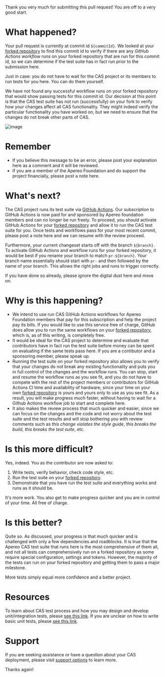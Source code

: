 Thank you very much for submitting this pull request! You are off to a very good start.

# What happened?

Your pull request is currently at commit id `${commitId}`. We looked at your [forked repository](${forkedRepository}) to find this commit id to verify if there are any *GitHub Actions workflow runs* on your forked repository that are run for this commit id, so we can determine if the test suite has in fact run prior to the submission here.

Just in case: you do not have to wait for the CAS project or its members to run tests for you here. You can do them yourself.

We have not found any successful workflow runs on your forked repository that would show passing tests for this commit id. Our decision at this point is that the CAS test suite has not run (successfully) on your fork to verify how your changes affect all CAS functionality. They might indeed verify the particular functionality you have worked on, but we need to ensure that the changes do not break other parts of CAS.

![image](${link})

# Remember

- If you believe this message to be an error, please post your explanation here as a comment and it will be reviewed.
- If you are a member of the Apereo Foundation and do support the project financially, please post a note here.

# What's next?

The CAS project runs its test suite via [GitHub Actions](https://github.com/apereo/cas/actions). Our subscription to GitHub Actions is now paid for and sponsored by Apereo foundation members and can no longer be run freely. To proceed, you should activate GitHub Actions for your [forked repository](${forkedRepository}) and allow it to run the CAS test suite for you. Once tests and workflows pass for your most recent commit, please post a note here and we can resume with the review proceed.
         
Furthermore, your current changeset starts off with the branch `${branch}`. To activate GitHub Actions and workflow runs for your forked repository, it would be best if you rename your branch to match `pr-${branch}`. Your branch name essentially should start with `pr-` and then followed by the name of your branch. This allows the right jobs and runs to trigger correctly.

If you have done so already, please ignore the digital dust here and move on.

# Why is this happening?

- We intend to use run CAS GitHub Actions workflows for Apereo Foundation members that pay for this subscription and help the project pay its bills. If you would like to use this service free of charge, GitHub does allow you to run the same workflows on your [forked repository](${forkedRepository}), which is, as of this writing, is completely free.
- It would be ideal for the CAS project to determine and evaluate that contributors have in fact run the test suite before money can be spent on evaluating if the same tests pass here. If you are a contibutor and a sponsoring member, please speak up.
- Running the test suite on your forked repository also allows you to verify that your changes do not break any existing functionality and puts you in full control of the changes and the workflow runs. You can stop, start and resume the workflow runs as you see fit, and you do not have to compete with the rest of the project members or contributors for GitHub Actions CI time and availability of hardware, since your time on your own [forked repository](${forkedRepository}) is yours and yours only to use as you see fit. As a result, you will make progress much faster, without having to wait for a Github Actions workflow job to start and complete here.
- It also makes the review process that much quicker and easier, since we can focus on the changes and the code and not worry about the test suite and the test results and will stop bothering you with review comments such as *this change violates the style guide*, *this breaks the build*, *this breaks the test suite*, etc. 
       
# Is this more difficult?

Yes, indeed. You as the contributor are now asked to:

1. Write tests, verify behavior, check code style, etc.
2. Run the test suite on your [forked repository](${forkedRepository}).
3. Demonstrate that you have run the test suite and everything works and runs as it should be.
                                                                              
It's more work. You also get to make progress quicker and you are in control of your time. All free of charge.
 
# Is this better?

Quite so. As discussed, your progress is that much quicker and is challenged with only a few dependencies and roadblocks. It is true that the Apereo CAS test suite that runs here is the most comprehensive of them all, and not all tests can comprehensively run on a forked repository as some require special configuration, settings and tokens. However, the majority of the tests can run on your forked repository and getting them to pass a major milestone.

More tests simply equal more confidence and a better project.

# Resources

To learn about CAS test process and how you may design and develop unit/integration tests, please [see this link](https://apereo.github.io/cas/developer/Test-Process.html). If you are unclear on how to write basic unit tests, please [see this link](https://junit.org/).

# Support

If you are seeking assistance or have a question about your CAS deployment, please visit [support options](https://apereo.github.io/cas/Support.html) to learn more.

Thanks again!
   

